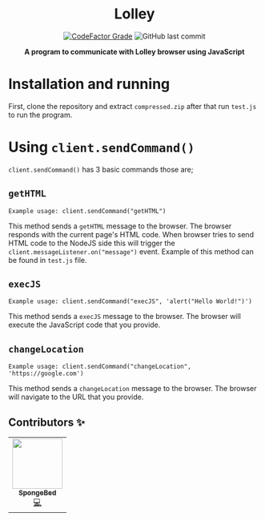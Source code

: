 <div align="center">

# Lolley

  <a href="https://www.codefactor.io/repository/github/constani/lolley"><img alt="CodeFactor Grade" src="https://www.codefactor.io/repository/github/constani/lolley/badge"></a>
  <img alt="GitHub last commit" src="https://img.shields.io/github/last-commit/Constani/lolley">

**A program to communicate with Lolley browser using JavaScript**

</div>

# Installation and running
First, clone the repository and extract `compressed.zip` after that run `test.js` to run the program.

# Using `client.sendCommand()`

`client.sendCommand()` has 3 basic commands those are;

## `getHTML`

`Example usage: client.sendCommand("getHTML")`

This method sends a `getHTML` message to the browser. The browser responds with the current page's HTML code. When browser tries to send HTML code to the NodeJS side
this will trigger the `client.messageListener.on("message")` event. Example of this method can be found in `test.js` file.

## `execJS`

`Example usage: client.sendCommand("execJS", 'alert("Hello World!")')`

This method sends a `execJS` message to the browser. The browser will execute the JavaScript code that you provide.

## `changeLocation`

`Example usage: client.sendCommand("changeLocation", 'https://google.com')`

This method sends a `changeLocation` message to the browser. The browser will navigate to the URL that you provide.


## Contributors ✨

<table>
  <tr>
        <td align="center"><a href="https://spongebed.me"><img src="https://avatars.githubusercontent.com/u/56435044?v=4" width="100px;" alt=""/><br /><sub>          <b>SpongeBed</b></sub></a><br /> <a href="https://github.com/Constani/vaniply/commits?author=SpongeBed81" title="Code">💻</a></td>
    </tr>
</table>
